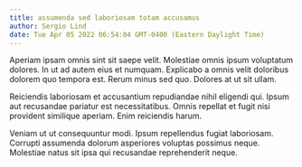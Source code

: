 ```yaml
---
title: assumenda sed laboriosam totam accusamus
author: Sergio Lind
date: Tue Apr 05 2022 06:54:04 GMT-0400 (Eastern Daylight Time)
---
```

Aperiam ipsam omnis sint sit saepe velit. Molestiae omnis ipsum voluptatum dolores. In ut ad autem eius et numquam. Explicabo a omnis velit doloribus dolorem quo tempora est. Rerum minus sed quo. Dolores at ut sit ullam.

 Reiciendis laboriosam et accusantium repudiandae nihil eligendi qui. Ipsum aut recusandae pariatur est necessitatibus. Omnis repellat et fugit nisi provident similique aperiam. Enim reiciendis harum.

 Veniam ut ut consequuntur modi. Ipsum repellendus fugiat laboriosam. Corrupti assumenda dolorum asperiores voluptas possimus neque. Molestiae natus sit ipsa qui recusandae reprehenderit neque.